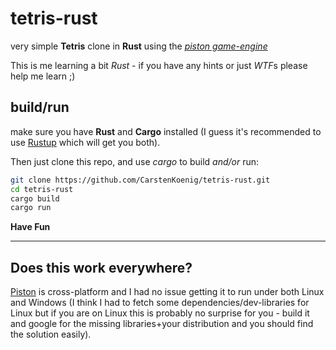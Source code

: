 # tetris-rust

very simple **Tetris** clone in **Rust** using the [*piston game-engine*](https://crates.io/crates/piston)

This is me learning a bit *Rust* - if you have any hints or just *WTF*s please help me learn ;)

## build/run

make sure you have **Rust** and **Cargo** installed (I guess it's recommended to use [Rustup](https://www.rust-lang.org/tools/install#:~:text=To%20install%20Rust%2C%20if%20you,follow%20the%20on%2Dscreen%20instructions.&text=If%20you%20are%20running%20Windows,follow%20the%20on%2Dscreen%20instructions.) which will get you both).

Then just clone this repo, and use *cargo* to build *and/or* run:

```sh
git clone https://github.com/CarstenKoenig/tetris-rust.git
cd tetris-rust
cargo build
cargo run
```

**Have Fun**

---

## Does this work everywhere?

[Piston](https://github.com/PistonDevelopers/piston/wiki/Frequently-Asked-Questions-(FAQ)) is cross-platform and I had no issue getting it to run under both Linux and Windows (I think I had to fetch some dependencies/dev-libraries for Linux but if you are on Linux this is probably no surprise for you - build it and google for the missing libraries+your distribution and you should find the solution easily).
